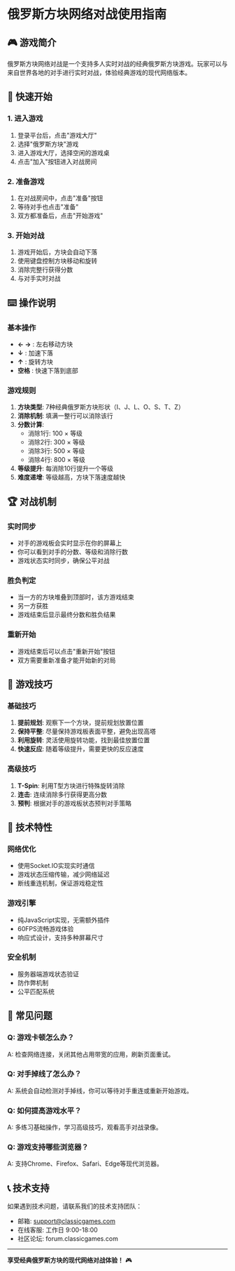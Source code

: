 # 俄罗斯方块网络对战使用指南

## 🎮 游戏简介

俄罗斯方块网络对战是一个支持多人实时对战的经典俄罗斯方块游戏。玩家可以与来自世界各地的对手进行实时对战，体验经典游戏的现代网络版本。

## 🚀 快速开始

### 1. 进入游戏
1. 登录平台后，点击"游戏大厅"
2. 选择"俄罗斯方块"游戏
3. 进入游戏大厅，选择空闲的游戏桌
4. 点击"加入"按钮进入对战房间

### 2. 准备游戏
1. 在对战房间中，点击"准备"按钮
2. 等待对手也点击"准备"
3. 双方都准备后，点击"开始游戏"

### 3. 开始对战
1. 游戏开始后，方块会自动下落
2. 使用键盘控制方块移动和旋转
3. 消除完整行获得分数
4. 与对手实时对战

## ⌨️ 操作说明

### 基本操作
- **← →** : 左右移动方块
- **↓** : 加速下落
- **↑** : 旋转方块
- **空格** : 快速下落到底部

### 游戏规则
1. **方块类型**: 7种经典俄罗斯方块形状（I、J、L、O、S、T、Z）
2. **消除机制**: 填满一整行可以消除该行
3. **分数计算**: 
   - 消除1行: 100 × 等级
   - 消除2行: 300 × 等级
   - 消除3行: 500 × 等级
   - 消除4行: 800 × 等级
4. **等级提升**: 每消除10行提升一个等级
5. **难度递增**: 等级越高，方块下落速度越快

## 🏆 对战机制

### 实时同步
- 对手的游戏板会实时显示在你的屏幕上
- 你可以看到对手的分数、等级和消除行数
- 游戏状态实时同步，确保公平对战

### 胜负判定
- 当一方的方块堆叠到顶部时，该方游戏结束
- 另一方获胜
- 游戏结束后显示最终分数和胜负结果

### 重新开始
- 游戏结束后可以点击"重新开始"按钮
- 双方需要重新准备才能开始新的对局

## 🎯 游戏技巧

### 基础技巧
1. **提前规划**: 观察下一个方块，提前规划放置位置
2. **保持平整**: 尽量保持游戏板表面平整，避免出现高塔
3. **利用旋转**: 灵活使用旋转功能，找到最佳放置位置
4. **快速反应**: 随着等级提升，需要更快的反应速度

### 高级技巧
1. **T-Spin**: 利用T型方块进行特殊旋转消除
2. **连击**: 连续消除多行获得更高分数
3. **预判**: 根据对手的游戏板状态预判对手策略

## 🔧 技术特性

### 网络优化
- 使用Socket.IO实现实时通信
- 游戏状态压缩传输，减少网络延迟
- 断线重连机制，保证游戏稳定性

### 游戏引擎
- 纯JavaScript实现，无需额外插件
- 60FPS流畅游戏体验
- 响应式设计，支持多种屏幕尺寸

### 安全机制
- 服务器端游戏状态验证
- 防作弊机制
- 公平匹配系统

## 🐛 常见问题

### Q: 游戏卡顿怎么办？
A: 检查网络连接，关闭其他占用带宽的应用，刷新页面重试。

### Q: 对手掉线了怎么办？
A: 系统会自动检测对手掉线，你可以等待对手重连或重新开始游戏。

### Q: 如何提高游戏水平？
A: 多练习基础操作，学习高级技巧，观看高手对战录像。

### Q: 游戏支持哪些浏览器？
A: 支持Chrome、Firefox、Safari、Edge等现代浏览器。

## 📞 技术支持

如果遇到技术问题，请联系我们的技术支持团队：
- 邮箱: support@classicgames.com
- 在线客服: 工作日 9:00-18:00
- 社区论坛: forum.classicgames.com

---

**享受经典俄罗斯方块的现代网络对战体验！** 🎮 